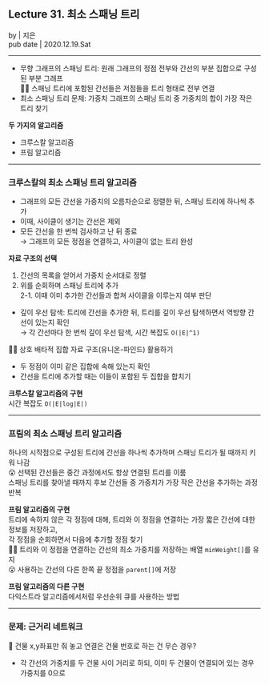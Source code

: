 ## Lecture 31. 최소 스패닝 트리
by | 지은  
pub date | 2020.12.19.Sat

---

- 무향 그래프의 스패닝 트리: 원래 그래프의 정점 전부와 간선의 부분 집합으로 구성된 부분 그래프  
👩‍🏫 스패닝 트리에 포함된 간선들은 저점들을 트리 형태로 전부 연결  
- 최소 스패닝 트리 문제: 가중치 그래프의 스패닝 트리 중 가중치의 합이 가장 작은 트리 찾기  

**두 가지의 알고리즘**  
- 크루스칼 알고리즘
- 프림 알고리즘

---
### 크루스칼의 최소 스패닝 트리 알고리즘 
- 그래프의 모든 간선을 가중치의 오름차순으로 정렬한 뒤, 스패닝 트리에 하나씩 추가  
- 이때, 사이클이 생기는 간선은 제외  
- 모든 간선을 한 번씩 검사하고 난 뒤 종료  
→ 그래프의 모든 정점을 연결하고, 사이클이 없는 트리 완성  

**자료 구조의 선택**  
1. 간선의 목록을 얻어서 가중치 순서대로 정렬  
2. 위를 순회하며 스패닝 트리에 추가  
2-1. 이때 이미 추가한 간선들과 합쳐 사이클을 이루는지 여부 판단  

- 깊이 우선 탐색: 트리에 간선을 추가한 뒤, 트리를 깊이 우선 탐색하면서 역방향 간선이 있는지 확인  
→ 각 간선마다 한 번씩 깊이 우선 탐색, 시간 복잡도 `O(|E|^1)`  

👩‍🏫 상호 배타적 집합 자료 구조(유니온-파인드) 활용하기  
- 두 정점이 이미 같은 집합에 속해 있는지 확인
- 간선을 트리에 추가할 때는 이들이 포함된 두 집합을 합치기  

**크루스칼 알고리즘의 구현**  
시간 복잡도 `O(|E|log|E|)`  

---

### 프림의 최소 스패닝 트리 알고리즘  
하나의 시작점으로 구성된 트리에 간선을 하나씩 추가하며 스패닝 트리가 될 때까지 키워 나감  
😮 선택된 간선들은 중간 과정에서도 항상 연결된 트리를 이룸  
스패닝 트리를 찾아낼 때까지 후보 간선들 중 가중치가 가장 작은 간선을 추가하는 과정 반복  

**프림 알고리즘의 구현**  
트리에 속하지 않은 각 정점에 대해, 트리와 이 정점을 연결하는 가장 짧은 간선에 대한 정보를 저장하고,  
각 정점을 순회하면서 다음에 추가할 정점 찾기  
👩‍🏫 트리와 이 정점을 연결하는 간선의 최소 가중치를 저장하는 배열 `minWeight[]`를 유지  
😮 사용하는 간선의 다른 한쪽 끝 정점을 `parent[]`에 저장

**프림 알고리즘의 다른 구현**  
다익스트라 알고리즘에서처럼 우선순위 큐를 사용하는 방법  

---

### 문제: 근거리 네트워크    
🤔 건물 x,y좌표만 줘 놓고 연결은 건물 번호로 하는 건 무슨 경우?  
- 각 간선의 가중치를 두 건물 사이 거리로 하되, 이미 두 건물이 연결되어 있는 경우 가중치를 0으로  

